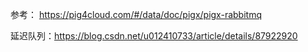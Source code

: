 参考：
https://pig4cloud.com/#/data/doc/pigx/pigx-rabbitmq

延迟队列：https://blog.csdn.net/u012410733/article/details/87922920